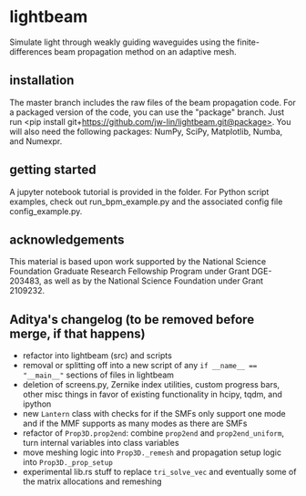 # lightbeam
Simulate light through weakly guiding waveguides using the finite-differences beam propagation method on an adaptive mesh.

## installation
The master branch includes the raw files of the beam propagation code. For a packaged version of the code, you can use the "package" branch. Just run <pip install git+https://github.com/jw-lin/lightbeam.git@package>. You will also need the following packages: NumPy, SciPy, Matplotlib, Numba, and Numexpr.

## getting started
A jupyter notebook tutorial is provided in the <tutorial> folder. For Python script examples, check out run_bpm_example.py and the associated config file config_example.py.

## acknowledgements
This material is based upon work supported by the National Science Foundation Graduate Research Fellowship Program under Grant DGE-203483, as well as by the National Science Foundation under Grant 2109232.

## Aditya's changelog (to be removed before merge, if that happens)
- refactor into lightbeam (src) and scripts
- removal or splitting off into a new script of any `if __name__ == "__main__"` sections of files in lightbeam
- deletion of screens.py, Zernike index utilities, custom progress bars, other misc things in favor of existing functionality in hcipy, tqdm, and ipython
- new `Lantern` class with checks for if the SMFs only support one mode and if the MMF supports as many modes as there are SMFs
- refactor of `Prop3D.prop2end`: combine `prop2end` and `prop2end_uniform`, turn internal variables into class variables
- move meshing logic into `Prop3D._remesh` and propagation setup logic into `Prop3D._prop_setup`
- experimental lib.rs stuff to replace `tri_solve_vec` and eventually some of the matrix allocations and remeshing